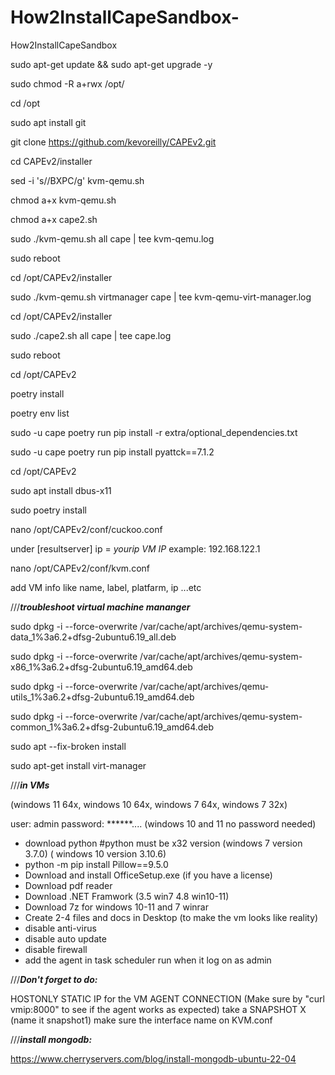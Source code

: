 # How2InstallCapeSandbox-
How2InstallCapeSandbox 

sudo apt-get update && sudo apt-get upgrade -y

sudo chmod -R a+rwx /opt/

cd /opt

sudo apt install git

git clone https://github.com/kevoreilly/CAPEv2.git

cd CAPEv2/installer

sed -i 's/<WOOT>/BXPC/g' kvm-qemu.sh

chmod a+x kvm-qemu.sh

chmod a+x cape2.sh

sudo ./kvm-qemu.sh all cape | tee kvm-qemu.log

sudo reboot

cd /opt/CAPEv2/installer

sudo ./kvm-qemu.sh virtmanager cape | tee kvm-qemu-virt-manager.log

cd /opt/CAPEv2/installer

sudo ./cape2.sh all cape | tee cape.log

sudo reboot

cd /opt/CAPEv2

poetry install

poetry env list

sudo -u cape poetry run pip install -r extra/optional_dependencies.txt

sudo -u cape poetry run pip install pyattck==7.1.2

cd /opt/CAPEv2

sudo apt install dbus-x11

sudo poetry install

nano /opt/CAPEv2/conf/cuckoo.conf

under [resultserver]
ip = *yourip VM IP* example: 192.168.122.1

nano /opt/CAPEv2/conf/kvm.conf

add VM info like name, label, platfarm, ip ...etc




///***troubleshoot virtual machine mananger***

sudo dpkg -i --force-overwrite /var/cache/apt/archives/qemu-system-data_1%3a6.2+dfsg-2ubuntu6.19_all.deb

sudo dpkg -i --force-overwrite /var/cache/apt/archives/qemu-system-x86_1%3a6.2+dfsg-2ubuntu6.19_amd64.deb

sudo dpkg -i --force-overwrite /var/cache/apt/archives/qemu-utils_1%3a6.2+dfsg-2ubuntu6.19_amd64.deb

sudo dpkg -i --force-overwrite /var/cache/apt/archives/qemu-system-common_1%3a6.2+dfsg-2ubuntu6.19_amd64.deb

sudo apt --fix-broken install

sudo apt-get install virt-manager




///***in VMs***

(windows 11 64x, windows 10 64x, windows 7 64x, windows 7 32x)

user: admin
password: ******.... (windows 10 and 11 no password needed)

- download python #python must be x32 version (windows 7 version 3.7.0) ( windows 10 version 3.10.6)
- python -m pip install Pillow==9.5.0
- Download and install OfficeSetup.exe (if you have a license) 
- Download pdf reader
- Download .NET Framwork (3.5 win7 4.8 win10-11)
- Download 7z for windows 10-11 and 7 winrar
- Create 2-4 files and docs in Desktop (to make the vm looks like reality)
- disable anti-virus
- disable auto update
- disable firewall
- add the agent in task scheduler run when it log on as admin




///***Don't forget to do:***

HOSTONLY
STATIC IP for the VM
AGENT CONNECTION (Make sure by "curl vmip:8000" to see if the agent works as expected)
take a SNAPSHOT X (name it snapshot1)
make sure the interface name on KVM.conf 




///***install mongodb:***

https://www.cherryservers.com/blog/install-mongodb-ubuntu-22-04
